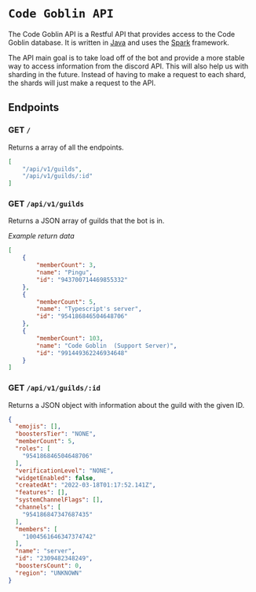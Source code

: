 # `Code Goblin API`

The Code Goblin API is a Restful API that provides access to the Code Goblin database. It is written in [Java](https://en.wikipedia.org/wiki/Java_(programming_language)) and uses the [Spark](https://sparkjava.com/) framework. 

The API main goal is to take load off of the bot and provide a more stable way to access information from the discord API. This will also help us with sharding in the future. Instead of having to make a request to each shard, the shards will just make a request to the API.

## Endpoints

### GET `/`

Returns a array of all the endpoints.

```json
[
    "/api/v1/guilds",
    "/api/v1/guilds/:id"
]
```

### GET `/api/v1/guilds`

Returns a JSON array of guilds that the bot is in.

*Example return data*
```json
[
    {
        "memberCount": 3,
        "name": "Pingu",
        "id": "943700714469855332"
    },
    {
        "memberCount": 5,
        "name": "Typescript's server",
        "id": "954186846504648706"
    },
    {
        "memberCount": 103,
        "name": "Code Goblin  (Support Server)",
        "id": "991449362246934648"
    }
]
```

### GET `/api/v1/guilds/:id`

Returns a JSON object with information about the guild with the given ID.

```json
{
  "emojis": [],
  "boostersTier": "NONE",
  "memberCount": 5,
  "roles": [
    "954186846504648706"
  ],
  "verificationLevel": "NONE",
  "widgetEnabled": false,
  "createdAt": "2022-03-18T01:17:52.141Z",
  "features": [],
  "systemChannelFlags": [],
  "channels": [
    "954186847347687435"
  ],
  "members": [
    "1004561646347374742"
  ],
  "name": "server",
  "id": "2309482348249",
  "boostersCount": 0,
  "region": "UNKNOWN"
}
```


